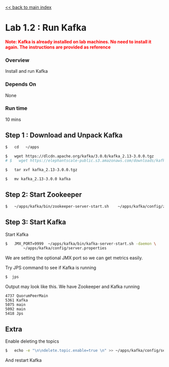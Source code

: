 <link rel='stylesheet' href='../assets/css/main.css'/>

[<< back to main index](../README.md)

# Lab 1.2 : Run Kafka

<b> <span style="color:red;">
Note: Kafka is already installed on lab machines.  No need to install it again.  The instructions are provided as reference
</span></b>

### Overview

Install and run Kafka

### Depends On

None

### Run time

10 mins

## Step 1 : Download and Unpack Kafka

```bash
$   cd   ~/apps

$   wget https://dlcdn.apache.org/kafka/3.0.0/kafka_2.13-3.0.0.tgz
# $   wget https://elephantscale-public.s3.amazonaws.com/downloads/kafka_2.13-3.0.0.tgz

$   tar xvf kafka_2.13-3.0.0.tgz

$   mv kafka_2.13-3.0.0 kafka
```

## Step 2: Start Zookeeper

```bash
$   ~/apps/kafka/bin/zookeeper-server-start.sh    ~/apps/kafka/config/zookeeper.properties
```

## Step 3: Start Kafka


Start Kafka

```bash
$   JMX_PORT=9999  ~/apps/kafka/bin/kafka-server-start.sh -daemon \
        ~/apps/kafka/config/server.properties
```

We are setting the optional JMX port so we can get metrics easily.

Try JPS command to see if Kafka is running

```bash
$  jps
```

Output may look like this.  We have Zookeeper and Kafka running

```console
4737 QuorumPeerMain
5361 Kafka
5075 main
5092 main
5418 Jps
```

## Extra

Enable deleting the topics

```bash
$   echo -e "\n\ndelete.topic.enable=true \n" >> ~/apps/kafka/config/server.properties
```

And restart Kafka
